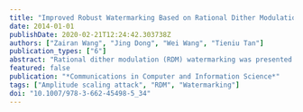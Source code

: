 ```yaml
---
title: "Improved Robust Watermarking Based on Rational Dither Modulation"
date: 2014-01-01
publishDate: 2020-02-21T12:24:42.303738Z
authors: ["Zairan Wang", "Jing Dong", "Wei Wang", "Tieniu Tan"]
publication_types: ["6"]
abstract: "Rational dither modulation (RDM) watermarking was presented to resist amplitude scaling attack. This property is achieved by quantizing the ratio of consecutive samples instead of samples themselves. In this paper, we improve the performance of basic RDM watermarking to resist more types of watermarking attacks. We improve the robustness of our modified RDM watermarking by the following three aspects: 1) The quantization step size is increased by modifying two coefficients instead of only one coefficient in the basic RDM method, 2) Several modification rules are defined to reduce embedding distortion, and 3) The coefficients with larger magnitudes in the lowest sub-band in DWT domain are selected to embed watermark. A variety of attacks are implemented to evaluate the performance of our method. Experimental results demonstrate that our method outperforms the basic RDM method and two state-of-the-art watermarking methods over a wide range of attacks and it also has good imperceptibility."
featured: false
publication: "*Communications in Computer and Information Science*"
tags: ["Amplitude scaling attack", "RDM", "Watermarking"]
doi: "10.1007/978-3-662-45498-5_34"
---
```


